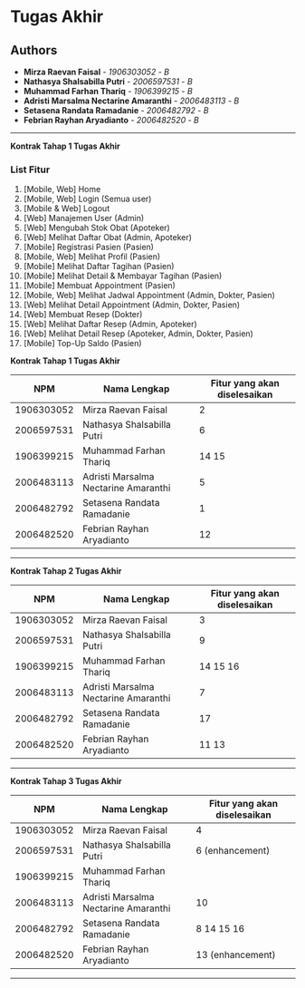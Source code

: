 # Tugas Akhir
## Authors
* **Mirza Raevan Faisal** - *1906303052* - *B*
* **Nathasya Shalsabilla Putri** - *2006597531* - *B*
* **Muhammad Farhan Thariq** - *1906399215* - *B*
* **Adristi Marsalma Nectarine Amaranthi** - *2006483113* - *B*
* **Setasena Randata Ramadanie** - *2006482792* - *B*
* **Febrian Rayhan Aryadianto** - *2006482520* - *B*

---
**Kontrak Tahap 1 Tugas Akhir**

### List Fitur
1. [Mobile, Web] Home
2. [Mobile, Web] Login (Semua user)
3. [Mobile & Web] Logout
4. [Web] Manajemen User (Admin)
5. [Web] Mengubah Stok Obat (Apoteker)
6. [Web] Melihat Daftar Obat (Admin, Apoteker)
7. [Mobile] Registrasi Pasien (Pasien)
8. [Mobile, Web] Melihat Profil (Pasien)
9. [Mobile] Melihat Daftar Tagihan (Pasien)
10. [Mobile] Melihat Detail & Membayar Tagihan (Pasien)
11. [Mobile] Membuat Appointment (Pasien)
12. [Mobile, Web] Melihat Jadwal Appointment (Admin, Dokter, Pasien)
13. [Web] Melihat Detail Appointment (Admin, Dokter, Pasien)
14. [Web] Membuat Resep (Dokter)
15. [Web] Melihat Daftar Resep (Admin, Apoteker)
16. [Web] Melihat Detail Resep (Apoteker, Admin, Dokter, Pasien)
17. [Mobile] Top-Up Saldo (Pasien)

**Kontrak Tahap 1 Tugas Akhir**

| NPM | Nama Lengkap | Fitur yang akan diselesaikan  |
| ----------| --- | ---------- | 
| 1906303052 | Mirza Raevan Faisal | 2  |
| 2006597531 | Nathasya Shalsabilla Putri | 6 |
| 1906399215 | Muhammad Farhan Thariq | 14 15 |
| 2006483113 | Adristi Marsalma Nectarine Amaranthi | 5 |
| 2006482792 | Setasena Randata Ramadanie | 1 |
| 2006482520 | Febrian Rayhan Aryadianto | 12 |
---

**Kontrak Tahap 2 Tugas Akhir**

| NPM | Nama Lengkap | Fitur yang akan diselesaikan  |
| ----------| --- | ---------- | 
| 1906303052 | Mirza Raevan Faisal | 3 |
| 2006597531 | Nathasya Shalsabilla Putri | 9 |
| 1906399215 | Muhammad Farhan Thariq | 14 15 16 |
| 2006483113 | Adristi Marsalma Nectarine Amaranthi | 7 |
| 2006482792 | Setasena Randata Ramadanie | 17 |
| 2006482520 | Febrian Rayhan Aryadianto | 11 13 |
---

**Kontrak Tahap 3 Tugas Akhir**

| NPM | Nama Lengkap | Fitur yang akan diselesaikan  |
| ----------| --- | ---------- | 
| 1906303052 | Mirza Raevan Faisal | 4 |
| 2006597531 | Nathasya Shalsabilla Putri | 6 (enhancement) |
| 1906399215 | Muhammad Farhan Thariq | |
| 2006483113 | Adristi Marsalma Nectarine Amaranthi | 10 |
| 2006482792 | Setasena Randata Ramadanie | 8 14 15 16 |
| 2006482520 | Febrian Rayhan Aryadianto | 13 (enhancement) |
---